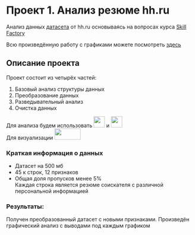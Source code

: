 # Проект 1. Анализ резюме hh.ru 
Анализ данных [датасета](https://drive.google.com/file/d/1Kb78mAWYKcYlellTGhIjPI-bCcKbGuTn/view) от hh.ru основываясь на вопросах курса [Skill Factory](https://skillfactory.ru/)

Всю произведённую работу с графиками можете посмотреть [здесь](https://nbviewer.org/github/MyMomIsPepega/Skill_Factory_Project2/blob/main/Project-1%20HH.ru.ipynb) 

## Описание проекта
   
Проект состоит из четырёх частей:  
1. Базовый анализ структуры данных
2. Преобразование данных
3. Разведывательный анализ
4. Очистка данных

Для анализа будем использовать <img src="https://2e8ram2s1li74atce18qz5y1-wpengine.netdna-ssl.com/wp-content/uploads/2020/03/shutterstock_1375882658-e1583354582236.jpg" width="30" height="30"> и <img src="https://images.unsplash.com/photo-1564349683136-77e08dba1ef7?ixlib=rb-1.2.1&ixid=MnwxMjA3fDB8MHxleHBsb3JlLWZlZWR8Mnx8fGVufDB8fHx8&auto=format&fit=crop&w=40&q=50" width="30" height="30">  
Для визуализации  <img src="https://upload.wikimedia.org/wikipedia/commons/thumb/3/37/Plotly-logo-01-square.png/220px-Plotly-logo-01-square.png" width="70" height="30"> 

### Краткая информация о данных
* Датасет на 500 мб
* 45 к строк, 12 признаков
* Общая доля пропусков менее 5%  
Каждая строка является резюме соискателя с различной персональной информацией
### Результаты:  
Получен преобразованный датасет с новыми признаками. Произведён графический анализ с выводами под каждым графиком
